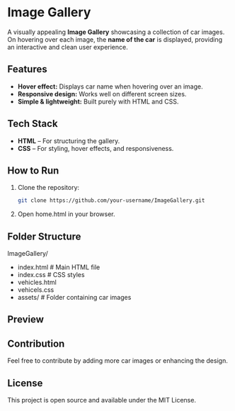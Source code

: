 # Image Gallery

A visually appealing **Image Gallery** showcasing a collection of car images. On hovering over each image, the **name of the car** is displayed, providing an interactive and clean user experience.

## Features

- **Hover effect:** Displays car name when hovering over an image.  
- **Responsive design:** Works well on different screen sizes.  
- **Simple & lightweight:** Built purely with HTML and CSS.  

## Tech Stack

- **HTML** – For structuring the gallery.  
- **CSS** – For styling, hover effects, and responsiveness.  

## How to Run

1. Clone the repository:
   ```bash
   git clone https://github.com/your-username/ImageGallery.git
2. Open home.html in your browser.

## Folder Structure

ImageGallery/
   - index.html       # Main HTML file
   - index.css       # CSS styles
   - vehicles.html
   - vehicels.css
   - assets/          # Folder containing car images

## Preview


## Contribution

Feel free to contribute by adding more car images or enhancing the design.

## License

This project is open source and available under the MIT License.